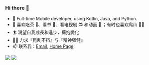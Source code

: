 ### Hi there 👋

<!--
**Qin-Dong/Qin-Dong** is a ✨ _special_ ✨ repository because its `README.md` (this file) appears on your GitHub profile.

Here are some ideas to get you started:

- 🔭 I’m currently working on ...
- 🌱 I’m currently learning ...
- 👯 I’m looking to collaborate on ...
- 🤔 I’m looking for help with ...
- 💬 Ask me about ...
- 📫 How to reach me: ...
- 😄 Pronouns: ...
- ⚡ Fun fact: ...
-->


- 🔭 Full-time Mobile developer, using Kotlin, Java, and Python.
- 🌱 喜欢吃茶 🍵、看书 📖、看电视剧 📺 和动画 🦄️ ；有时也喜欢爬山 🧗‍♂️
- 🏄 渴望自我成長和進步，擁抱變化
- 👨‍💻 力求『昆乱不挡』与『精神强健』
- 📫 联系我：[Email](mailto:qind@139.om), [Home Page](https://qin-dong.github.io).


![](https://github.com/qin-dong/github-stats/blob/master/generated/overview.svg)
![](https://github.com/qin-dong/github-stats/blob/master/generated/languages.svg)
